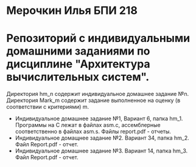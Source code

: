 # Мерочкин Илья БПИ 218
# Репозиторий с индивидуальными домашними заданиями по дисциплине "Архитектура вычислительных систем".  

Директория hm_n содержит индивидуальное домашнее задание №n. Директория Mark_m содержит задание выполненное на оценку (в соответствии с критериями) m.   
  
 - Индивидуальное домашнее задание №1, Вариант 6, папка hm_1. Программы на С лежат в файлах asm.c, ассемблерные соответственно в файлах asm.s. Файлы report.pdf - отчеты. 
 - Индивидуальное домащнее задание №2. Вариант 34, папка hm_2. Файл Report.pdf - отчет.
 - Индивидуальное домашнее задание №3. Вариант 14, папка hm_3. Файл Report.pdf - отчет.
